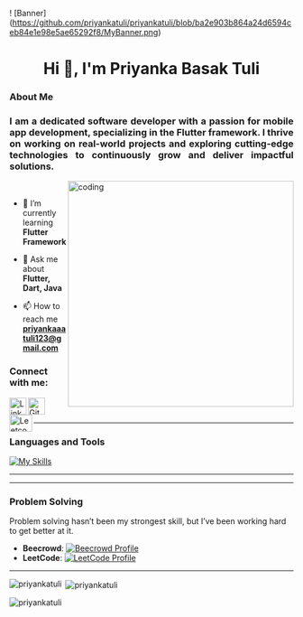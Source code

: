 ! [Banner] (https://github.com/priyankatuli/priyankatuli/blob/ba2e903b864a24d6594ceb84e1e98e5ae65292f8/MyBanner.png)

<h1 align="center">Hi 👋, I'm Priyanka Basak Tuli</h1>
<h3 align="left"> About Me</h2></h2>

<h3 align="justify">I am a dedicated software developer with a passion for mobile app development, specializing in the Flutter framework. I thrive on working on real-world projects and exploring cutting-edge technologies to continuously grow and deliver impactful solutions.
</h3>

<img align="right" alt="coding" width="400" src="https://camo.githubusercontent.com/3e38d30f04e42688871c3de0a94852b9ec3c3b767e3ec2f9740fb144e462c47f/68747470733a2f2f63646e2e6472696262626c652e636f6d2f75736572732f323730343431342f73637265656e73686f74732f373436363930332f6d656469612f62303861623537363331366264343538326665663138396634373163643965352e676966">

</br>

- 🌱 I’m currently learning **Flutter Framework**

- 💬 Ask me about **Flutter, Dart, Java**

- 📫 How to reach me **priyankaaatuli123@gmail.com**

### Connect with me: 
<p align="left">
  <a href="https://linkedin.com/in/priyanka-basak-tuli" target="_blank">
    <img align="left" src="https://raw.githubusercontent.com/rahuldkjain/github-profile-readme-generator/master/src/images/icons/Social/linked-in-alt.svg" alt="LinkedIn Badge" height="30" width="30"/>
  </a>  

  <a href="https://github.com/priyankatuli" target="_blank">
    <img align="center" src="https://raw.githubusercontent.com/rahuldkjain/github-profile-readme-generator/master/src/images/icons/Social/github.svg" alt="Github Badge" height="30" width="30"/>
  </a> 

  <a href="https://www.leetcode.com/tulii47" target="_blank">
    <img align="left" src="https://raw.githubusercontent.com/rahuldkjain/github-profile-readme-generator/master/src/images/icons/Social/leet-code.svg" alt="Leetcode Badge" height="30" width="40"/>
  </a>
</p>


---

### Languages and Tools
[![My Skills](https://skillicons.dev/icons?i=flutter,dart,firebase,github,git,postman,mysql,html,css,java,c,androidstudio&perline=5)](https://skillicons.dev)

---
---

### Problem Solving
Problem solving hasn’t been my strongest skill, but I’ve been working hard to get better at it.
- **Beecrowd**: [![Beecrowd Profile](https://img.shields.io/badge/Beecrowd-Profile-brightgreen)](https://judge.beecrowd.com/en/profile/905620)
- **LeetCode**: [![LeetCode Profile](https://img.shields.io/badge/LeetCode-Profile-orange)](https://www.leetcode.com/tulii47)

---

<p><img align="left" src="https://github-readme-stats.vercel.app/api/top-langs?username=priyankatuli&show_icons=true&locale=en&layout=compact&theme=tokyonight" alt="priyankatuli" /></p>

<p>&nbsp;<img align="center" src="https://github-readme-stats.vercel.app/api?username=priyankatuli&show_icons=true&locale=en&theme=tokyonight" alt="priyankatuli" /></p>

<p><img align="center" src="https://github-readme-streak-stats.herokuapp.com/?user=priyankatuli&" alt="priyankatuli" /></p>
